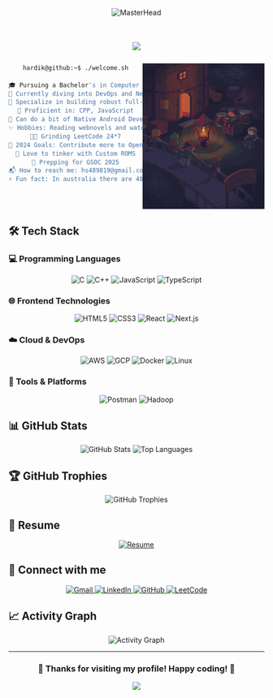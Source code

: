 <!-- IF YOU HAVE THE CONSCIENCE TO COPY THIS ATLEAST CONSIDER STARRING THE REPOSITORY -->

<!-- Main Top PC GIF -->
<p align="center">
  <img src="https://images-wixmp-ed30a86b8c4ca887773594c2.wixmp.com/f/c83c004e-1370-4756-88e5-4071de797088/dgdq8br-09cc7ad6-a021-47a5-b0e0-917b12b0f7a7.gif?token=eyJ0eXAiOiJKV1QiLCJhbGciOiJIUzI1NiJ9.eyJzdWIiOiJ1cm46YXBwOjdlMGQxODg5ODIyNjQzNzNhNWYwZDQxNWVhMGQyNmUwIiwiaXNzIjoidXJuOmFwcDo3ZTBkMTg4OTgyMjY0MzczYTVmMGQ0MTVlYTBkMjZlMCIsIm9iaiI6W1t7InBhdGgiOiJcL2ZcL2M4M2MwMDRlLTEzNzAtNDc1Ni04OGU1LTQwNzFkZTc5NzA4OFwvZGdkcThici0wOWNjN2FkNi1hMDIxLTQ3YTUtYjBlMC05MTdiMTJiMGY3YTcuZ2lmIn1dXSwiYXVkIjpbInVybjpzZXJ2aWNlOmZpbGUuZG93bmxvYWQiXX0.tqRMtE-b2QiI2nnefNxSDMJvZCcYqFmq2ccg_Xfzqb8" alt="MasterHead" width="600"/>
</p>

<!-- Animated Title -->
<div align="center">
  <h1 align="center">
    <!-- Typing SVG by DenverCoder1 - https://github.com/DenverCoder1/readme-typing-svg -->
    <a href="https://github.com/hardiksharmaa">
      <img src="https://readme-typing-svg.demolab.com/?lines=Hey%20There,%20I'm%20Hardik!;Full%20Stack%20Developer;Problem%20Solver;Code%20Enthusiast&font=Raleway&center=true&width=440&height=50&color=CF41AE&vCenter=true&pause=420&size=30" />
    </a>
  </h1>
</div>



<!-- About ME -->
<div align="center">
  <img align="right" src="https://github.com/DashingAdi/DashingAdi/blob/main/assets/camp.gif" height="287" width="240">
  
  ```bash
  hardik@github:~$ ./welcome.sh
  
  🎓 Pursuing a Bachelor's in Computer Science
  🌱 Currently diving into DevOps and NextJs
  💼 Specialize in building robust full-stack applications
  🌟 Proficient in: CPP, JavaScript
  🔎 Can do a bit of Native Android Development
  ✨ Hobbies: Reading webnovels and watching anime
  👨‍💻 Grinding LeetCode 24*7
  🥅 2024 Goals: Contribute more to Open Source projects
  👾 Love to tinker with Custom ROMS
  🎯 Prepping for GSOC 2025
  📬 How to reach me: hs489819@gmail.com
  ⚡ Fun fact: In australia there are 48 million kangaroos and in Uruguay there are 3,457,380 inhabitants. So if the kangaroos decide to invade Uruguay, each Uruguayan will have to fight 14 kangaroos.
  ```
</div>

<br clear="both" />

## 🛠️ Tech Stack

### 💻 Programming Languages
<p align="center">
  <img src="https://img.shields.io/badge/C-00599C?style=for-the-badge&logo=c&logoColor=white" alt="C" />
  <img src="https://img.shields.io/badge/C++-00599C?style=for-the-badge&logo=cplusplus&logoColor=white" alt="C++" />
  <img src="https://img.shields.io/badge/JavaScript-F7DF1E?style=for-the-badge&logo=javascript&logoColor=black" alt="JavaScript" />
  <img src="https://img.shields.io/badge/TypeScript-007ACC?style=for-the-badge&logo=typescript&logoColor=white" alt="TypeScript" />
</p>

### 🌐 Frontend Technologies
<p align="center">
  <img src="https://img.shields.io/badge/HTML5-E34F26?style=for-the-badge&logo=html5&logoColor=white" alt="HTML5" />
  <img src="https://img.shields.io/badge/CSS3-1572B6?style=for-the-badge&logo=css3&logoColor=white" alt="CSS3" />
  <img src="https://img.shields.io/badge/React-20232A?style=for-the-badge&logo=react&logoColor=61DAFB" alt="React" />
  <img src="https://img.shields.io/badge/Next.js-000000?style=for-the-badge&logo=nextdotjs&logoColor=white" alt="Next.js" />
</p>

### ☁️ Cloud & DevOps
<p align="center">
  <img src="https://img.shields.io/badge/Amazon_AWS-232F3E?style=for-the-badge&logo=amazon-aws&logoColor=white" alt="AWS" />
  <img src="https://img.shields.io/badge/Google_Cloud-4285F4?style=for-the-badge&logo=google-cloud&logoColor=white" alt="GCP" />
  <img src="https://img.shields.io/badge/Docker-2496ED?style=for-the-badge&logo=docker&logoColor=white" alt="Docker" />
  <img src="https://img.shields.io/badge/Linux-FCC624?style=for-the-badge&logo=linux&logoColor=black" alt="Linux" />
</p>

### 🔧 Tools & Platforms
<p align="center">
  <img src="https://img.shields.io/badge/Postman-FF6C37?style=for-the-badge&logo=postman&logoColor=white" alt="Postman" />
  <img src="https://img.shields.io/badge/Apache_Hadoop-66CCFF?style=for-the-badge&logo=apachehadoop&logoColor=black" alt="Hadoop" />
</p>

## 📊 GitHub Stats

<div align="center">
  <img src="https://github-readme-stats.vercel.app/api?username=hardiksharmaa&show_icons=true&theme=radical&hide_border=true" alt="GitHub Stats" height="180"/>
  <img src="https://github-readme-stats.vercel.app/api/top-langs/?username=hardiksharmaa&layout=compact&theme=radical&hide_border=true" alt="Top Languages" height="180"/>
</div>



## 🏆 GitHub Trophies
<div align="center">
  <img src="https://github-profile-trophy.vercel.app/?username=hardiksharmaa&theme=radical&no-frame=true&no-bg=false&margin-w=4" alt="GitHub Trophies"/>
</div>

## 📄 Resume

<div align="center">
  <a href="https://github.com/hardiksharmaa/resume/blob/main/MainCv.pdf" target="_blank">
    <img src="https://img.shields.io/badge/Resume-Download-blue?style=for-the-badge&logo=googledocs&logoColor=white" alt="Resume"/>
  </a>
</div>

## 🤝 Connect with me

<div align="center">
  <a href="mailto:hs489819@gmail.com">
    <img src="https://img.shields.io/badge/Gmail-D14836?style=for-the-badge&logo=gmail&logoColor=white" alt="Gmail"/>
  </a>
  <a href="https://www.linkedin.com/in/hardiksh121/">
    <img src="https://img.shields.io/badge/LinkedIn-0077B5?style=for-the-badge&logo=linkedin&logoColor=white" alt="LinkedIn"/>
  </a>
  <a href="https://github.com/hardiksharmaa">
    <img src="https://img.shields.io/badge/GitHub-100000?style=for-the-badge&logo=github&logoColor=white" alt="GitHub"/>
  </a>
  <a href="https://leetcode.com/u/hardik_sharma12/">
    <img src="https://img.shields.io/badge/LeetCode-FFA116?style=for-the-badge&logo=leetcode&logoColor=black" alt="LeetCode"/>
  </a>
</div>

## 📈 Activity Graph
<div align="center">
  <img src="https://github-readme-activity-graph.vercel.app/graph?username=hardiksharmaa&theme=react-dark&hide_border=true" alt="Activity Graph"/>
</div>

---

<div align="center">
  <h3>💫 Thanks for visiting my profile! Happy coding! 💫</h3>
  <img src="https://capsule-render.vercel.app/api?type=waving&color=gradient&height=100&section=footer"/>
</div>
